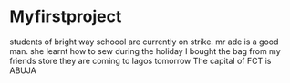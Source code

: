 # Myfirstproject
students of bright way schoool are currently on strike.
mr ade is a good man.
she learnt how to sew during the holiday
I bought the bag from my friends store
they are coming to lagos tomorrow
The capital of FCT is ABUJA






